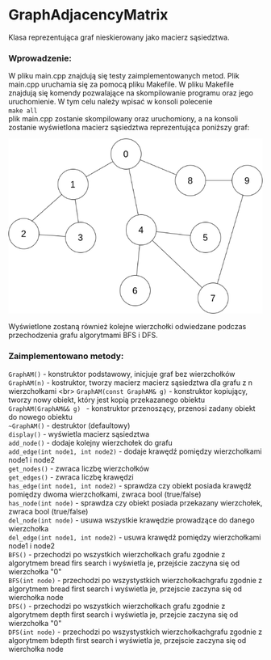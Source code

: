 # GraphAdjacencyMatrix

Klasa reprezentująca graf nieskierowany jako macierz sąsiedztwa.

### Wprowadzenie:

W pliku main.cpp znajdują się testy zaimplementowanych metod. 
Plik main.cpp uruchamia się za pomocą pliku Makefile. W pliku Makefile znajdują się komendy pozwalające
na skompilowanie programu oraz jego uruchomienie. W tym celu należy wpisać w konsoli polecenie <br/>
`make all` <br/>
plik main.cpp zostanie skompilowany oraz uruchomiony, a na konsoli zostanie wyświetlona macierz sąsiedztwa
reprezentująca poniższy graf:

![image](./Graph.png)

Wyświetlone zostaną również kolejne wierzchołki odwiedzane podczas przechodzenia grafu
algorytmami BFS i DFS.


### Zaimplementowano metody:

`GraphAM()` - konstruktor podstawowy, inicjuje graf bez wierzchołków <br/>
`GraphAM(n)` - kostruktor, tworzy macierz macierz sąsiedztwa dla grafu z n wierzchołkami <br\>
`GraphAM(const GraphAM& g)` - konstruktor kopiujący, tworzy nowy obiekt, który jest kopią przekazanego obiektu <br/>
`GraphAM(GraphAM&& g) ` - konstruktor przenoszący, przenosi zadany obiekt do nowego obiektu <br/>
`~GraphAM()` - destruktor (defaultowy) <br/>
`display()` - wyświetla macierz sąsiedztwa\
`add_node()` - dodaje kolejny wierzchołek do grafu\
`add_edge(int node1, int node2)` - dodaje krawędź pomiędzy wierzchołkami node1 i node2\
`get_nodes()` - zwraca liczbę wierzchołków\
`get_edges()` - zwraca liczbę krawędzi\
`has_edge(int node1, int node2)` - sprawdza czy obiekt posiada krawędź pomiędzy dwoma wierzchołkami, zwraca bool (true/false) <br/>
`has_node(int node)` - sprawdza czy obiekt posiada przekazany wierzchołek, zwraca bool (true/false) <br/> 
`del_node(int node)` - usuwa wszystkie krawędzie prowadzące do danego wierzchołka <br/>
`del_edge(int node1, int node2)` - usuwa krawędź pomiędzy wierzchołkami node1 i node2 <br/> 
`BFS()` - przechodzi po wszystkich wierzchołkach grafu zgodnie
z algorytmem bread firs search i wyświetla je, przejście zaczyna się od wierzchołka "0" <br/>
`BFS(int node)` -  przechodzi po wszystystkich wierzchołkachgrafu zgodnie 
z algorytmem bread first search i wyświetla je, przejscie zaczyna się od wierchołka node <br/>
`DFS()` - przechodzi po wszystkich wierzchołkach grafu zgodnie 
z algorytmem depth first search i wyświetla je, przejcie zaczyna się od wierzchołka "0" <br/>
`DFS(int node)` -  przechodzi po wszystystkich wierzchołkachgrafu zgodnie 
z algorytmem bdepth first search i wyświetla je, przejscie zaczyna się od wierchołka node




